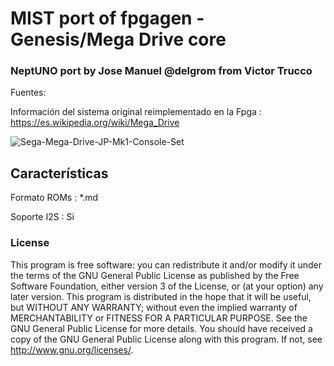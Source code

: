 # MIST port of fpgagen - Genesis/Mega Drive core
### NeptUNO port by Jose Manuel @delgrom from Victor Trucco
Fuentes: 

Información del sistema original reimplementado en la Fpga : https://es.wikipedia.org/wiki/Mega_Drive

![Sega-Mega-Drive-JP-Mk1-Console-Set](https://user-images.githubusercontent.com/31018768/98437676-802d0b00-20e4-11eb-8797-448fa2add76a.jpg)

Características
--------------------------------------------------------
Formato ROMs : *.md

Soporte I2S : Si


### License


This program is free software: you can redistribute it and/or modify it under the terms of the GNU General Public License as published by the Free Software Foundation, either version 3 of the License, or (at your option) any later version.
This program is distributed in the hope that it will be useful, but WITHOUT ANY WARRANTY; without even the implied warranty of MERCHANTABILITY or FITNESS FOR A PARTICULAR PURPOSE. See the GNU General Public License for more details.
You should have received a copy of the GNU General Public License along with this program. If not, see http://www.gnu.org/licenses/.
